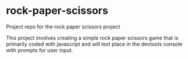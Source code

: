 # rock-paper-scissors
Project repo for the rock paper scissors project

This project involves creating a simple rock paper scissors game that is primarily coded with javascript and will text place in
the devtools console with prompts for user input.
